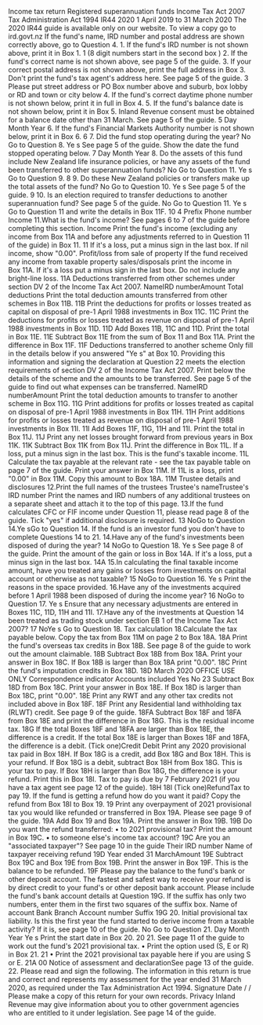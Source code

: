 Income tax return Registered superannuation funds Income Tax Act 2007 Tax Administration Act 1994 IR44 2020 1 April 2019 to 31 March 2020 The 2020 IR44 guide is available only on our website. To view a copy go to ird.govt.nz If the fund's name, IRD number and postal address are shown correctly above, go to Question 4. 1. If the fund's IRD number is not shown above, print it in Box 1. 1 (8 digit numbers start in the second box ) 2. If the fund's correct name is not shown above, see page 5 of the guide. 3. If your correct postal address is not shown above, print the full address in Box 3. Don't print the fund's tax agent's address here. See page 5 of the guide. 3 Please put street address or PO Box number above and suburb, box lobby or RD and town or city below 4. If the fund's correct daytime phone number is not shown below, print it in full in Box 4. 5. If the fund's balance date is not shown below, print it in Box 5. Inland Revenue consent must be obtained for a balance date other than 31 March. See page 5 of the guide. 5 Day Month Year 6. If the fund's Financial Markets Authority number is not shown below, print it in Box 6. 6 7. Did the fund stop operating during the year? No Go to Question 8. Ye s See page 5 of the guide. Show the date the fund stopped operating below. 7 Day Month Year 8. Do the assets of this fund include New Zealand life insurance policies, or have any assets of the fund been transferred to other superannuation funds? No Go to Question 11. Ye s Go to Question 9. 8 9. Do these New Zealand policies or transfers make up the total assets of the fund? No Go to Question 10. Ye s See page 5 of the guide. 9 10. Is an election required to transfer deductions to another superannuation fund? See page 5 of the guide. No Go to Question 11. Ye s Go to Question 11 and write the details in Box 11F. 10 4 Prefix Phone number Income 11.What is the fund's income? See pages 6 to 7 of the guide before completing this section. Income Print the fund's income (excluding any income from Box 11A and before any adjustments referred to in Question 11 of the guide) in Box 11. 11 If it's a loss, put a minus sign in the last box. If nil income, show "0.00". Profit/loss from sale of property If the fund received any income from taxable property sales/disposals print the income in Box 11A. If it's a loss put a minus sign in the last box. Do not include any bright-line loss. 11A Deductions transferred from other schemes under section DV 2 of the Income Tax Act 2007. NameIRD numberAmount Total deductions Print the total deduction amounts transferred from other schemes in Box 11B. 11B Print the deductions for profits or losses treated as capital on disposal of pre-1 April 1988 investments in Box 11C. 11C Print the deductions for profits or losses treated as revenue on disposal of pre-1 April 1988 investments in Box 11D. 11D Add Boxes 11B, 11C and 11D. Print the total in Box 11E. 11E Subtract Box 11E from the sum of Box 11 and Box 11A. Print the difference in Box 11F. 11F Deductions transferred to another scheme Only fill in the details below if you answered "Ye s" at Box 10. Providing this information and signing the declaration at Question 22 meets the election requirements of section DV 2 of the Income Tax Act 2007. Print below the details of the scheme and the amounts to be transferred. See page 5 of the guide to find out what expenses can be transferred. NameIRD numberAmount Print the total deduction amounts to transfer to another scheme in Box 11G. 11G Print additions for profits or losses treated as capital on disposal of pre-1 April 1988 investments in Box 11H. 11H Print additions for profits or losses treated as revenue on disposal of pre-1 April 1988 investments in Box 11I. 11I Add Boxes 11F, 11G, 11H and 11I. Print the total in Box 11J. 11J Print any net losses brought forward from previous years in Box 11K. 11K Subtract Box 11K from Box 11J. Print the difference in Box 11L. If a loss, put a minus sign in the last box. This is the fund's taxable income. 11L Calculate the tax payable at the relevant rate - see the tax payable table on page 7 of the guide. Print your answer in Box 11M. If 11L is a loss, print "0.00" in Box 11M. Copy this amount to Box 18A. 11M Trustee details and disclosures 12.Print the full names of the trustees Trustee's nameTrustee's IRD number Print the names and IRD numbers of any additional trustees on a separate sheet and attach it to the top of this page. 13.If the fund calculates CFC or FIF income under Question 11, please read page 8 of the guide. Tick "yes" if additional disclosure is required. 13 NoGo to Question 14.Ye sGo to Question 14. If the fund is an investor fund you don't have to complete Questions 14 to 21. 14.Have any of the fund's investments been disposed of during the year? 14 NoGo to Question 18. Ye s See page 8 of the guide. Print the amount of the gain or loss in Box 14A. If it's a loss, put a minus sign in the last box. 14A 15.In calculating the final taxable income amount, have you treated any gains or losses from investments on capital account or otherwise as not taxable? 15 NoGo to Question 16. Ye s Print the reasons in the space provided. 16.Have any of the investments acquired before 1 April 1988 been disposed of during the income year? 16 NoGo to Question 17. Ye s Ensure that any necessary adjustments are entered in Boxes 11C, 11D, 11H and 11I. 17.Have any of the investments at Question 14 been treated as trading stock under section EB 1 of the Income Tax Act 2007? 17 NoYe s Go to Question 18. Tax calculation 18.Calculate the tax payable below. Copy the tax from Box 11M on page 2 to Box 18A. 18A Print the fund's overseas tax credits in Box 18B. See page 8 of the guide to work out the amount claimable. 18B Subtract Box 18B from Box 18A. Print your answer in Box 18C. If Box 18B is larger than Box 18A print "0.00". 18C Print the fund's imputation credits in Box 18D. 18D March 2020 OFFICE USE ONLY Correspondence indicator Accounts included Yes No 23 Subtract Box 18D from Box 18C. Print your answer in Box 18E. If Box 18D is larger than Box 18C, print "0.00". 18E Print any RWT and any other tax credits not included above in Box 18F. 18F Print any Residential land withholding tax (RLWT) credit. See page 9 of the guide. 18FA Subtract Box 18F and 18FA from Box 18E and print the difference in Box 18G. This is the residual income tax. 18G If the total Boxes 18F and 18FA are larger than Box 18E, the difference is a credit. If the total Box 18E is larger than Boxes 18F and 18FA, the difference is a debit. (Tick one)Credit Debit Print any 2020 provisional tax paid in Box 18H. If Box 18G is a credit, add Box 18G and Box 18H. This is your refund. If Box 18G is a debit, subtract Box 18H from Box 18G. This is your tax to pay. If Box 18H is larger than Box 18G, the difference is your refund. Print this in Box 18I. Tax to pay is due by 7 February 2021 (if you have a tax agent see page 12 of the guide). 18H 18I (Tick one)RefundTax to pay 19. If the fund is getting a refund how do you want it paid? Copy the refund from Box 18I to Box 19. 19 Print any overpayment of 2021 provisional tax you would like refunded or transferred in Box 19A. Please see page 9 of the guide. 19A Add Box 19 and Box 19A. Print the answer in Box 19B. 19B Do you want the refund transferred: • to 2021 provisional tax? Print the amount in Box 19C. • to someone else's income tax account? 19C Are you an "associated taxpayer"? See page 10 in the guide Their IRD number Name of taxpayer receiving refund 19D Year ended 31 MarchAmount 19E Subtract Box 19C and Box 19E from Box 19B. Print the answer in Box 19F. This is the balance to be refunded. 19F Please pay the balance to the fund's bank or other deposit account. The fastest and safest way to receive your refund is by direct credit to your fund's or other deposit bank account. Please include the fund's bank account details at Question 19G. If the suffix has only two numbers, enter them in the first two squares of the suffix box. Name of account Bank Branch Account number Suffix 19G 20. Initial provisional tax liability. Is this the first year the fund started to derive income from a taxable activity? If it is, see page 10 of the guide. No Go to Question 21. Day Month Year Ye s Print the start date in Box 20. 20 21. See page 11 of the guide to work out the fund's 2021 provisional tax. • Print the option used (S, E or R) in Box 21. 21 • Print the 2021 provisional tax payable here if you are using S or E. 21A 00 Notice of assessment and declarationSee page 13 of the guide. 22. Please read and sign the following. The information in this return is true and correct and represents my assessment for the year ended 31 March 2020, as required under the Tax Administration Act 1994. Signature Date / / Please make a copy of this return for your own records. Privacy Inland Revenue may give information about you to other government agencies who are entitled to it under legislation. See page 14 of the guide.